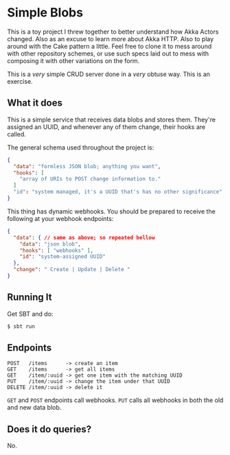 # Simple Blobs

This is a toy project I threw together to better understand how Akka Actors
changed. Also as an excuse to learn more about Akka HTTP. Also to play around
with the Cake pattern a little. Feel free to clone it to mess around with other
repository schemes, or use such specs laid out to mess with composing it with
other variations on the form.

This is a _very_ simple CRUD server done in a _very_ obtuse way. This is an
exercise.

## What it does

This is a simple service that receives data blobs and stores them. They're
assigned an UUID, and whenever any of them change, their hooks are called.

The general schema used throughout the project is:
```json
{
  "data": "formless JSON blob; anything you want",
  "hooks": [
    "array of URIs to POST change information to."
  ]
  "id": "system managed, it's a UUID that's has no other significance"
}
```

This thing has dynamic webhooks. You should be prepared to receive the following
at your webhook endpoints:

```json
{
  "data": { // same as above; so repeated bellow
    "data": "json blob",
    "hooks": [ "webhooks" ],
    "id": "system-assigned UUID"
  },
  "change": " Create | Update | Delete "
}
```

## Running It

Get SBT and do:

```sh
$ sbt run
```

## Endpoints

```
POST   /items      -> create an item
GET    /items      -> get all items
GET    /item/:uuid -> get one item with the matching UUID
PUT    /item/:uuid -> change the item under that UUID
DELETE /item/:uuid -> delete it
```

`GET` and `POST` endpoints call webhooks. `PUT` calls all webhooks in both the
old and new data blob.

## Does it do queries?

No.
